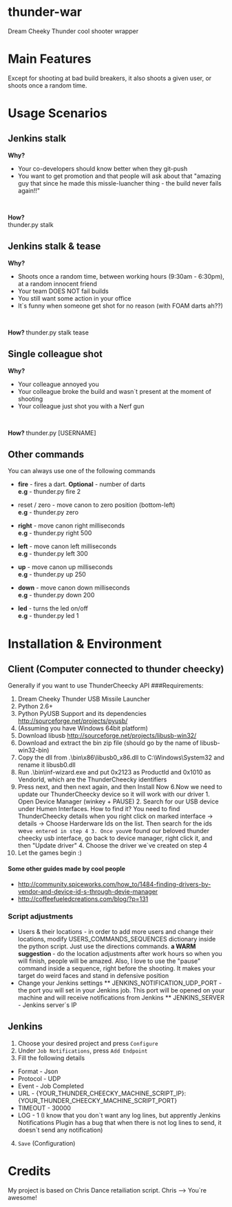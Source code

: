 # thunder-war
Dream Cheeky Thunder cool shooter wrapper

# Main Features
Except for shooting at bad build breakers, it also shoots a given user, or shoots once a random time.

# Usage Scenarios
## Jenkins stalk
<b> Why? </b> 
* Your co-developers should know better when they git-push
* You want to get promotion and that people will ask about that "amazing guy that since he made this missle-luancher thing - the build never fails again!!"
<br>

<b> How? </b> <br>
thunder.py stalk


## Jenkins stalk & tease
<b> Why? </b> 
* Shoots once a random time, between working hours (9:30am - 6:30pm), at a random innocent friend
* Your team DOES NOT fail builds
* You still want some action in your office
* It`s funny when someone get shot for no reason (with FOAM darts ah??)
<br>

<b> How? </b> 
thunder.py stalk tease

## Single colleague shot
<b> Why? </b> 
* Your colleague annoyed you
* Your colleague broke the build and wasn`t present at the moment of shooting
* Your colleague just shot you with a Nerf gun
<br>

<b> How? </b> 
thunder.py [USERNAME]

## Other commands
You can always use one of the following commands
  * <b>fire</b> - fires a dart. <b>Optional</b> - number of darts<br>
  <b>e.g</b> - thunder.py fire 2
  
  * reset / zero</b> - move canon to zero position (bottom-left)<br>
  <b>e.g</b> - thunder.py zero
  
  * <b>right</b> - move canon right <value> milliseconds<br>
  <b>e.g</b> - thunder.py right 500 
  
  * <b>left</b> - move canon left <value> milliseconds<br>
  <b>e.g</b> - thunder.py left 300

  * <b>up</b> - move canon up <value> milliseconds<br>
  <b>e.g</b> - thunder.py up 250

  * <b>down</b> - move canon down <value> milliseconds<br>
  <b>e.g</b> - thunder.py down 200

  * <b>led</b> - turns the led on/off<br>
  <b>e.g</b> - thunder.py led 1
  
# Installation & Environment
## Client (Computer connected to thunder cheecky)
Generally if you want to use ThunderCheecky API
###Requirements: 
1. Dream Cheeky Thunder USB Missile Launcher
2. Python 2.6+
3. Python PyUSB Support and its dependencies 
http://sourceforge.net/projects/pyusb/
4. (Assuming you have Windows 64bit platform)
  1. Download libusb 
  http://sourceforge.net/projects/libusb-win32/<br>
  2. Download and extract the bin zip file (should go by the name of libusb-win32-bin)<br>
  3. Copy the dll from .\bin\x86\libusb0_x86.dll to C:\Windows\System32 and rename it libusb0.dll<br>
  4. Run .\bin\inf-wizard.exe and put 0x2123 as ProductId and 0x1010 as VendorId, which are the ThunderCheecky identifiers
  5. Press next, and then next again, and then Install Now
  6.Now we need to update our ThunderCheecky device so it will work with our driver
    1. Open Device Manager (winkey + PAUSE)
    2. Search for our USB device under Humen Interfaces. How to find it? You need to find ThunderCheecky details when you right click on marked interface -> details -> Choose Harderware Ids on the list. 
 Then search for the ids we`ve entered in step 4
    3. Once you`ve found our beloved thunder cheecky usb interface, go back to device manager, right click it, and then "Update driver"
    4. Choose the driver we`ve created on step 4
5. Let the games begin :)

#### Some other guides made by cool people
* http://community.spiceworks.com/how_to/1484-finding-drivers-by-vendor-and-device-id-s-through-devie-manager
* http://coffeefueledcreations.com/blog/?p=131
    
### Script adjustments
* Users & their locations - in order to add more users and change their locations, modify USERS_COMMANDS_SEQUENCES dictionary inside the python script. Just use the directions commands. <b> a WARM suggestion </b> - do the location adjustments after work hours so when you will finish, people will be amazed. Also, I love to use the "pause" command inside a sequence, right before the shooting. It makes your target do weird faces and stand in defensive position
* Change your Jenkins settings
  ** JENKINS_NOTIFICATION_UDP_PORT - the port you will set in your Jenkins job. This port will be opened on your machine and will receive notifications from Jenkins
  ** JENKINS_SERVER - Jenkins server`s IP

## Jenkins
1. Choose your desired project and press `Configure`
2. Under `Job Notifications`, press `Add Endpoint`
3. Fill the following details
  * Format - Json
  * Protocol - UDP
  * Event - Job Completed
  * URL - {YOUR_THUNDER_CHEECKY_MACHINE_SCRIPT_IP}:{YOUR_THUNDER_CHEECKY_MACHINE_SCRIPT_PORT}
  * TIMEOUT - 30000
  * LOG - 1 (I know that you don\`t want any log lines, but apprently Jenkins Notifications Plugin has a bug that when there is not log lines to send, it doesn\`t send any notification)
4. `Save` (Configuration)

# Credits
My project is based on Chris Dance retailiation script. Chris --> You`re awesome!
  
